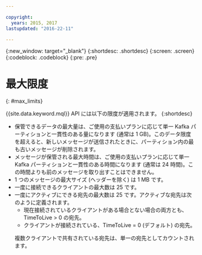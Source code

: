 ```yaml
---

copyright:
  years: 2015, 2017
lastupdated: "2016-22-11"

---
```


{:new_window: target="_blank"}
{:shortdesc: .shortdesc}
{:screen: .screen}
{:codeblock: .codeblock}
{:pre: .pre}

# 最大限度
{: #max_limits}

{{site.data.keyword.mql}} API には以下の限度が適用されます。
{:shortdesc}

* 保管できるデータの最大量は、ご使用の支払いプランに応じて単一 Kafka パーティションと一貫性のある量になります (通常は 1 GB)。このデータ限度を超えると、新しいメッセージが送信されたときに、パーティション内の最も古いメッセージが削除されます。
* メッセージが保管される最大時間は、ご使用の支払いプランに応じて単一 Kafka パーティションと一貫性のある時間になります (通常は 24 時間)。この時間よりも前のメッセージを取り出すことはできません。
* 1 つのメッセージの最大サイズ (ヘッダーを除く) は 1 MB です。
* 一度に接続できるクライアントの最大数は 25 です。
* 一度にアクティブにできる宛先の最大数は 25 です。アクティブな宛先は次のように定義されます。
  - 現在接続されているクライアントがある場合とない場合の両方とも、TimeToLive > 0 の宛先。
  - クライアントが接続されている、TimeToLive = 0 (デフォルト) の宛先。 
  <p>複数クライアントで共有されている宛先は、単一の宛先としてカウントされます。</p>
